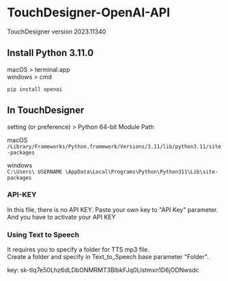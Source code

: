 # TouchDesigner-OpenAI-API

TouchDesigner version 2023.11340

## Install Python 3.11.0

macOS > terminal.app    
windows > cmd

```pip install openai```

## In TouchDesigner    
setting (or preference) > Python 64-bit Module Path

macOS    
```/Library/Frameworks/Python.framework/Versions/3.11/lib/python3.11/site-packages```    
    
windows    
```C:\Users\ USERNAME \AppData\Local\Programs\Python\Python311\Lib\site-packages```

### API-KEY
In this file, there is no API KEY. Paste your own key to "API Key" parameter.    
And you have to activate your API KEY


### Using Text to Speech    
It requires you to specify a folder for TTS mp3 file.    
Create a folder and specify in Text_to_Speech base parameter "Folder".


key: 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
